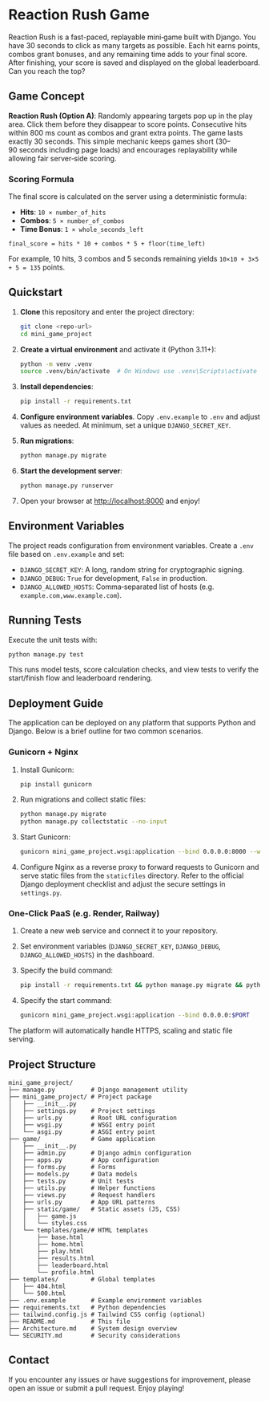 # Reaction Rush Game

Reaction Rush is a fast-paced, replayable mini‑game built with Django. You have
30 seconds to click as many targets as possible. Each hit earns points,
combos grant bonuses, and any remaining time adds to your final score. After
finishing, your score is saved and displayed on the global leaderboard. Can you
reach the top?

## Game Concept

**Reaction Rush (Option A)**: Randomly appearing targets pop up in the play
area. Click them before they disappear to score points. Consecutive hits
within 800 ms count as combos and grant extra points. The game lasts
exactly 30 seconds. This simple mechanic keeps games short (30–90 seconds
including page loads) and encourages replayability while allowing fair
server‑side scoring.

### Scoring Formula

The final score is calculated on the server using a deterministic formula:

- **Hits**: `10 × number_of_hits`
- **Combos**: `5 × number_of_combos`
- **Time Bonus**: `1 × whole_seconds_left`

`final_score = hits * 10 + combos * 5 + floor(time_left)`

For example, 10 hits, 3 combos and 5 seconds remaining yields
`10×10 + 3×5 + 5 = 135` points.

## Quickstart

1. **Clone** this repository and enter the project directory:

   ```bash
   git clone <repo-url>
   cd mini_game_project
   ```

2. **Create a virtual environment** and activate it (Python 3.11+):

   ```bash
   python -m venv .venv
   source .venv/bin/activate  # On Windows use .venv\Scripts\activate
   ```

3. **Install dependencies**:

   ```bash
   pip install -r requirements.txt
   ```

4. **Configure environment variables**. Copy `.env.example` to `.env` and
   adjust values as needed. At minimum, set a unique `DJANGO_SECRET_KEY`.

5. **Run migrations**:

   ```bash
   python manage.py migrate
   ```

6. **Start the development server**:

   ```bash
   python manage.py runserver
   ```

7. Open your browser at [http://localhost:8000](http://localhost:8000) and
   enjoy!

## Environment Variables

The project reads configuration from environment variables. Create a `.env`
file based on `.env.example` and set:

- `DJANGO_SECRET_KEY`: A long, random string for cryptographic signing.
- `DJANGO_DEBUG`: `True` for development, `False` in production.
- `DJANGO_ALLOWED_HOSTS`: Comma‑separated list of hosts (e.g.
  `example.com,www.example.com`).

## Running Tests

Execute the unit tests with:

```bash
python manage.py test
```

This runs model tests, score calculation checks, and view tests to verify
the start/finish flow and leaderboard rendering.

## Deployment Guide

The application can be deployed on any platform that supports Python
and Django. Below is a brief outline for two common scenarios.

### Gunicorn + Nginx

1. Install Gunicorn:

   ```bash
   pip install gunicorn
   ```

2. Run migrations and collect static files:

   ```bash
   python manage.py migrate
   python manage.py collectstatic --no-input
   ```

3. Start Gunicorn:

   ```bash
   gunicorn mini_game_project.wsgi:application --bind 0.0.0.0:8000 --workers 3
   ```

4. Configure Nginx as a reverse proxy to forward requests to Gunicorn and
   serve static files from the `staticfiles` directory. Refer to the
   official Django deployment checklist and adjust the secure settings in
   `settings.py`.

### One‑Click PaaS (e.g. Render, Railway)

1. Create a new web service and connect it to your repository.
2. Set environment variables (`DJANGO_SECRET_KEY`, `DJANGO_DEBUG`,
   `DJANGO_ALLOWED_HOSTS`) in the dashboard.
3. Specify the build command:

   ```bash
   pip install -r requirements.txt && python manage.py migrate && python manage.py collectstatic --no-input
   ```

4. Specify the start command:

   ```bash
   gunicorn mini_game_project.wsgi:application --bind 0.0.0.0:$PORT
   ```

The platform will automatically handle HTTPS, scaling and static file serving.

## Project Structure

```
mini_game_project/
├── manage.py          # Django management utility
├── mini_game_project/ # Project package
│   ├── __init__.py
│   ├── settings.py    # Project settings
│   ├── urls.py        # Root URL configuration
│   ├── wsgi.py        # WSGI entry point
│   └── asgi.py        # ASGI entry point
├── game/              # Game application
│   ├── __init__.py
│   ├── admin.py       # Django admin configuration
│   ├── apps.py        # App configuration
│   ├── forms.py       # Forms
│   ├── models.py      # Data models
│   ├── tests.py       # Unit tests
│   ├── utils.py       # Helper functions
│   ├── views.py       # Request handlers
│   ├── urls.py        # App URL patterns
│   ├── static/game/   # Static assets (JS, CSS)
│   │   ├── game.js
│   │   └── styles.css
│   └── templates/game/# HTML templates
│       ├── base.html
│       ├── home.html
│       ├── play.html
│       ├── results.html
│       ├── leaderboard.html
│       └── profile.html
├── templates/         # Global templates
│   ├── 404.html
│   └── 500.html
├── .env.example       # Example environment variables
├── requirements.txt   # Python dependencies
├── tailwind.config.js # Tailwind CSS config (optional)
├── README.md          # This file
├── Architecture.md    # System design overview
└── SECURITY.md        # Security considerations
```

## Contact

If you encounter any issues or have suggestions for improvement, please
open an issue or submit a pull request. Enjoy playing!